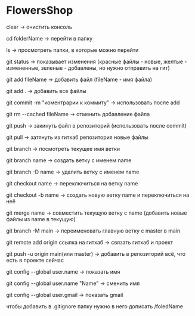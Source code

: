 ﻿# FlowersShop
clear			        -> очистить консоль

cd folderName     -> перейти в папку

ls	      		    -> просмотреть папки, в которые можно перейти

git status        -> показывает изменения (красные файлы - новые, желтые - измененные, зеленые - добавлены, но нужно отправить на гит)

git add fileName	-> добавить файл (fileName - имя файла) 

git add .		      -> добавить все файлы

git commit -m "коментрарии к коммиту" 	-> использовать после add


git rm --cached fileName  -> отменить добавление файла


git push		-> закинуть файл в репозиторий (использовать после commit)

git pull		-> затянуть из гитхаб репозитория новые файлы


git branch		        -> посмотреть текущее имя ветки

git branch name	    	-> создать ветку с именем name

git branch -D name	  -> удалить ветку с именем name

git checkout name	    -> переключиться на ветку name

git checkout -b name	-> создать новую ветку name и переключиться на неё

git merge name		    -> совместить текущую ветку с name (добавить новые файлы из name в текущую)

git branch -M main	  -> переименовать главную ветку с master в main


git remote add origin ссылка на гитхаб 	-> связать гитхаб и проект

git push -u origin main(или master)   	-> добавить в репозиторий всё, что есть в проекте сейчас

git config --global user.name 		    -> показать имя

git config --global user.name "Name" 	-> сменить имя

git config --global user.gmail 		    -> показать gmail

чтобы добавить в .gitignore папку нужно в него дописать /foledName
